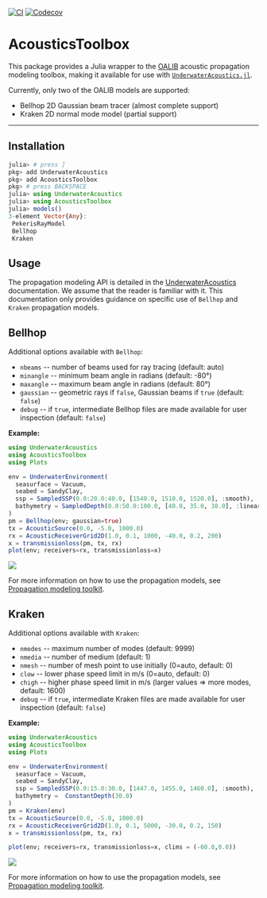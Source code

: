 [![CI](https://github.com/org-arl/AcousticsToolbox.jl/workflows/CI/badge.svg)](https://github.com/org-arl/AcousticsToolbox.jl/actions)
[![Codecov](https://codecov.io/gh/org-arl/AcousticsToolbox.jl/branch/main/graph/badge.svg)](https://codecov.io/gh/org-arl/AcousticsToolbox.jl)

# AcousticsToolbox

This package provides a Julia wrapper to the [OALIB](http://oalib.hlsresearch.com/AcousticsToolbox/) acoustic propagation modeling toolbox,
making it available for use with [`UnderwaterAcoustics.jl`](https://github.com/org-arl/UnderwaterAcoustics.jl).

Currently, only two of the OALIB models are supported:

- Bellhop 2D Gaussian beam tracer (almost complete support)
- Kraken 2D normal mode model (partial support)

---

## Installation

```julia
julia> # press ]
pkg> add UnderwaterAcoustics
pkg> add AcousticsToolbox
pkg> # press BACKSPACE
julia> using UnderwaterAcoustics
julia> using AcousticsToolbox
julia> models()
3-element Vector{Any}:
 PekerisRayModel
 Bellhop
 Kraken
```

## Usage

The propagation modeling API is detailed in the [UnderwaterAcoustics](https://org-arl.github.io/UnderwaterAcoustics.jl/stable/) documentation.
We assume that the reader is familiar with it. This documentation only provides guidance on specific use of `Bellhop` and `Kraken` propagation models.

## Bellhop

Additional options available with `Bellhop`:

- `nbeams` -- number of beams used for ray tracing (default: auto)
- `minangle` -- minimum beam angle in radians (default: -80°)
- `maxangle` -- maximum beam angle in radians (default: 80°)
- `gaussian` -- geometric rays if `false`, Gaussian beams if `true` (default: `false`)
- `debug` -- if `true`, intermediate Bellhop files are made available for user inspection (default: `false`)

**Example:**

```julia
using UnderwaterAcoustics
using AcousticsToolbox
using Plots

env = UnderwaterEnvironment(
  seasurface = Vacuum,
  seabed = SandyClay,
  ssp = SampledSSP(0.0:20.0:40.0, [1540.0, 1510.0, 1520.0], :smooth),
  bathymetry = SampledDepth(0.0:50.0:100.0, [40.0, 35.0, 38.0], :linear)
)
pm = Bellhop(env; gaussian=true)
tx = AcousticSource(0.0, -5.0, 1000.0)
rx = AcousticReceiverGrid2D(1.0, 0.1, 1000, -40.0, 0.2, 200)
x = transmissionloss(pm, tx, rx)
plot(env; receivers=rx, transmissionloss=x)
```

![](https://raw.githubusercontent.com/org-arl/UnderwaterAcoustics.jl/main/docs/images/txloss2.png)

For more information on how to use the propagation models, see [Propagation modeling toolkit](https://org-arl.github.io/UnderwaterAcoustics.jl/stable/pm_basic.html).

## Kraken

Additional options available with `Kraken`:

- `nmodes` -- maximum number of modes (default: 9999)
- `nmedia` -- number of medium (default: 1)
- `nmesh` -- number of mesh point to use initially (0=auto, default: 0)
- `clow` -- lower phase speed limit in m/s (0=auto, default: 0)
- `chigh` -- higher phase speed limit in m/s (larger values => more modes, default: 1600)
- `debug` -- if `true`, intermediate Kraken files are made available for user inspection (default: `false`)

**Example:**

```julia
using UnderwaterAcoustics
using AcousticsToolbox
using Plots

env = UnderwaterEnvironment(
  seasurface = Vacuum,
  seabed = SandyClay,
  ssp = SampledSSP(0.0:15.0:30.0, [1447.0, 1455.0, 1460.0], :smooth),
  bathymetry =  ConstantDepth(30.0)
)
pm = Kraken(env)
tx = AcousticSource(0.0, -5.0, 1000.0)
rx = AcousticReceiverGrid2D(1.0, 0.1, 5000, -30.0, 0.2, 150)
x = transmissionloss(pm, tx, rx)

plot(env; receivers=rx, transmissionloss=x, clims = (-60.0,0.0))
```

![](https://raw.githubusercontent.com/org-arl/UnderwaterAcoustics.jl/main/docs/images/txloss3.png)

For more information on how to use the propagation models, see [Propagation modeling toolkit](https://org-arl.github.io/UnderwaterAcoustics.jl/stable/pm_basic.html).
